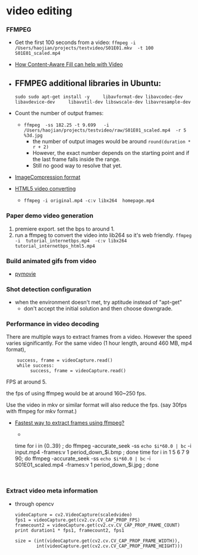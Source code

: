 video editing
=================


### FFMPEG

- Get the first 100 seconds from a video: ```ffmpeg -i  /Users/haojian/projects/testvideo/S01E01.mkv  -t 100   S01E01_scaled.mp4```


- [How Content-Aware Fill can help with Video](http://tv.adobe.com/watch/short-and-suite/how-contentaware-fill-can-help-with-video/)

- FFMPEG additional libraries in Ubuntu: 
	- 
	```
	sudo sudo apt-get install -y     libavformat-dev libavcodec-dev libavdevice-dev     libavutil-dev libswscale-dev libavresample-dev
	```

- Count the number of output frames: 
	- `ffmpeg  -ss 182.25 -t 9.699   -i /Users/haojian/projects/testvideo/raw/S01E01_scaled.mp4  -r 5 %3d.jpg`
		- the number of output images would be around `round(duration * r + 2)`
		- However, the exact number depends on the starting point and if the last frame falls inside the range. 
		- Still no good way to resolve that yet.

- [ImageCompression format](http://www.imagemagick.org/script/command-line-options.php#compress)

- [HTML5 video converting](https://www.imarc.com/blog/ffmpeg)
	- `ffmpeg -i original.mp4 -c:v libx264  homepage.mp4`
	
	
### Paper demo video generation

1. premiere export. set the bps to around 1.
2. run a ffmpeg to convert the video into lib264 so it's web friendly. `ffmpeg -i  tutorial_internetbps.mp4  -c:v libx264   tutorial_internetbps_html5.mp4`

### Build animated gifs from video

- [pymovie](http://zulko.github.io/blog/2014/01/23/making-animated-gifs-from-video-files-with-python/)


### Shot detection configuration

- when the environment doesn't met, try aptitude instead of "apt-get"
	- don't accept the initial solution and then choose downgrade. 

### Performance in video decoding

There are multiple ways to extract frames from a video. However the speed varies significantly.
For the same video (1 hour length, around 460 MB, mp4 format), 


```
    success, frame = videoCapture.read()
    while success:
         success, frame = videoCapture.read()
```

FPS at around 5.


the fps of using ffmpeg would be at around 160~250 fps.

Use the video in mkv or similar format will also reduce the fps. (say 30fps with ffmpeg for mkv format.)



- [Fastest way to extract frames using ffmpeg?](http://stackoverflow.com/questions/10957412/fastest-way-to-extract-frames-using-ffmpeg)
	- ```
	time for i in {0..39} ; do ffmpeg -accurate_seek -ss `echo $i*60.0 | bc` -i input.mp4   -frames:v 1 period_down_$i.bmp ; done
	time for i in 1 5 6 7 9 90; do ffmpeg -accurate_seek -ss `echo $i*60.0 | bc` -i S01E01_scaled.mp4   -frames:v 1 period_down_$i.jpg ; done
	
	```
	
	
### Extract video meta information

- through opencv
	```
    videoCapture = cv2.VideoCapture(scaledvideo)
    fps1 = videoCapture.get(cv2.cv.CV_CAP_PROP_FPS)
    framecount2 = videoCapture.get(cv2.cv.CV_CAP_PROP_FRAME_COUNT)
    print duration1 * fps1, framecount2, fps1

    size = (int(videoCapture.get(cv2.cv.CV_CAP_PROP_FRAME_WIDTH)),
            int(videoCapture.get(cv2.cv.CV_CAP_PROP_FRAME_HEIGHT)))
	```